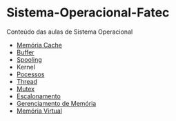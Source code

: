 # Sistema-Operacional-Fatec

Conteúdo das aulas de Sistema Operacional

- <a href="/memoria-cache/README.md">Memória Cache</a>
- <a href="/buffer/README.md">Buffer</a>
- <a href="/spooling/README.md">Spooling</a>
- <a href=""></a>Kernel
- <a href="/pocessos/README.md">Pocessos</a>
- <a href="/thread/README.md">Thread</a>
- <a href="/thread">Mutex</a>
- <a href="/escalonamento/README.md">Escalonamento</a>
- <a href="/gerenciamento_de_memoria/README.md">Gerenciamento de Memória</a>
- <a href="./memoria_virtual/README.md">Memória Virtual</a>

<!-- tópicos ainda sem link pois os conteúdos ainda não foram refinados  -->
